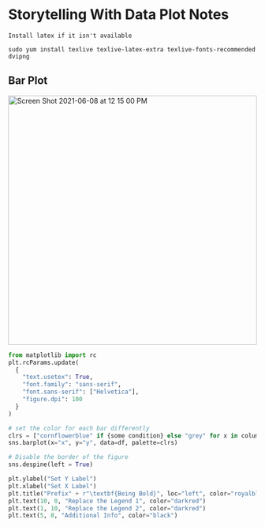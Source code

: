 # Storytelling With Data Plot Notes

```
Install latex if it isn't available

sudo yum install texlive texlive-latex-extra texlive-fonts-recommended dvipng 
```

## Bar Plot
<img width="504" alt="Screen Shot 2021-06-08 at 12 15 00 PM" src="https://user-images.githubusercontent.com/29901458/121244007-3b707a80-c853-11eb-814b-30d49c1b86fa.png">

```python
from matplotlib import rc
plt.rcParams.update(
  {
    "text.usetex": True,
    "font.family": "sans-serif",
    "font.sans-serif": ["Helvetica"],
    "figure.dpi": 100
  }
)

# set the color for each bar differently
clrs = ["cornflowerblue" if {some condition} else "grey" for x in column_list ]
sns.barplot(x="x", y="y", data=df, palette=clrs)

# Disable the border of the figure
sns.despine(left = True)

plt.ylabel("Set Y Label")
plt.xlabel("Set X Label")
plt.title("Prefix" + r"\textbf{Being Bold}", loc="left", color="royalblue")
plt.text(10, 0, "Replace the Legend 1", color="darkred")
plt.text(1, 10, "Replace the Legend 2", color="darkred")
plt.text(5, 8, "Additional Info", color="black")
```
